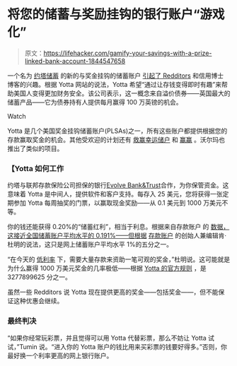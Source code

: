 # 将您的储蓄与奖励挂钩的银行账户“游戏化”

> 原文：<https://lifehacker.com/gamify-your-savings-with-a-prize-linked-bank-account-1844547658>

一个名为 [约塔储蓄](https://www.withyotta.com/) 的新的与奖金挂钩的储蓄账户 [引起了 Redditors](https://www.reddit.com/r/personalfinance/comments/hzsplx/prizelinked_savings_smart_or_dumb/) 和信用博士 博客的兴趣。根据 Yotta 网站的说法，Yotta 希望“通过让存钱变得即时有趣”来帮助美国人变得更加财务安全。该公司表示，这一概念来自溢价债券——英国最大的储蓄产品——它为债券持有人提供每月赢得 100 万英镑的机会。

Watch

Yotta 是几个美国奖金挂钩储蓄账户(PLSAs)之一，所有这些账户都提供根据您的存款赢取奖金的机会。其他受欢迎的计划还有 [救赢](http://www.savetowin.org/home)[幸运储户](https://nycua.org/communications-resources/lucky-savers) 和 [赢赢](http://wincentivesavings.org/) 。沃尔玛也推出了类似的项目。

### 【Yotta 如何工作

约塔与联邦存款保险公司担保的银行[Evolve Bank&Trust](https://www.getevolved.com/)合作，为你保管资金。这意味着 Yotta 是中间人，提供软件和客户支持。每存入 25 美元，您将获得一张定期参加 Yotta 每周抽奖的门票，以赢取现金奖励——从 0.1 美元到 1000 万美元不等。

你的钱还能获得 0.20%的“储蓄红利”，相当于利息。根据来自存款账户 的 [数据，这接近全国储蓄账户平均水平的 0.191%——但根据](https://www.depositaccounts.com/savings/#rateTrend) [存款账户](https://www.depositaccounts.com/) 的创始人兼编辑肯·杜明的说法，这只是网上储蓄账户平均水平 1%的五分之一。

“在今天的 [低利率](https://twocents.lifehacker.com/where-to-put-your-money-when-interest-rates-are-falling-1844380477) 下，需要大量存款来资助一笔可观的奖金，”杜明说。这可能就是为什么赢得 1000 万美元奖金的几率极低——根据 [Yotta 的官方规则](https://www.withyotta.com/official-rules) ，是 3277899625 分之一。

虽然一些 Redditors 说 Yotta 现在提供更高的奖金——包括奖金——，但不能保证这种优惠会继续。

### **最终判决**

“如果你经常玩彩票，并且觉得可以用 Yotta 代替彩票，那么不妨让 Yotta 试试，”Tumin 说。“进入你的 Yotta 账户的钱比用来买彩票的钱要好得多。”否则，你最好换一个利率更高的网上银行账户。